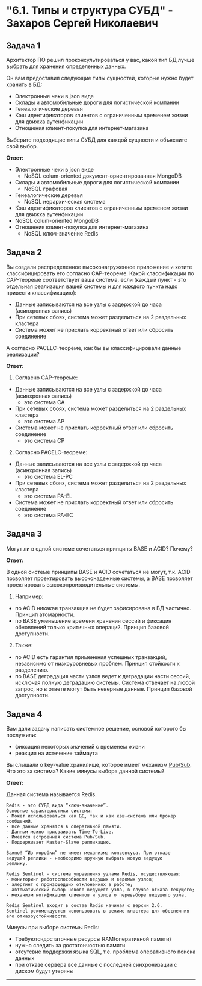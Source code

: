 # "6.1. Типы и структура СУБД" - Захаров Сергей Николаевич


## Задача 1

Архитектор ПО решил проконсультироваться у вас, какой тип БД 
лучше выбрать для хранения определенных данных.

Он вам предоставил следующие типы сущностей, которые нужно будет хранить в БД:

- Электронные чеки в json виде
- Склады и автомобильные дороги для логистической компании
- Генеалогические деревья
- Кэш идентификаторов клиентов с ограниченным временем жизни для движка аутенфикации
- Отношения клиент-покупка для интернет-магазина

Выберите подходящие типы СУБД для каждой сущности и объясните свой выбор.

**Ответ:**

- Электронные чеки в json виде
  - NoSQL colum-oriented документ-ориентированная  MongoDB
- Склады и автомобильные дороги для логистической компании
  - NoSQL графовая
- Генеалогические деревья
  - NoSQL иерархическая система
- Кэш идентификаторов клиентов с ограниченным временем жизни для движка аутенфикации
-  NoSQL colum-oriented MongoDB
- Отношения клиент-покупка для интернет-магазина
  - NoSQL ключ-значение Redis

## Задача 2

Вы создали распределенное высоконагруженное приложение и хотите классифицировать его согласно 
CAP-теореме. Какой классификации по CAP-теореме соответствует ваша система, если 
(каждый пункт - это отдельная реализация вашей системы и для каждого пункта надо привести классификацию):

- Данные записываются на все узлы с задержкой до часа (асинхронная запись)
- При сетевых сбоях, система может разделиться на 2 раздельных кластера
- Система может не прислать корректный ответ или сбросить соединение


А согласно PACELC-теореме, как бы вы классифицировали данные реализации?

**Ответ:**

1. Cогласно CAP-теореме:
- Данные записываются на все узлы с задержкой до часа (асинхронная запись)
  - это система CA
- При сетевых сбоях, система может разделиться на 2 раздельных кластера
  - это система AP
- Система может не прислать корректный ответ или сбросить соединение
  - это система CP

2. Cогласно PACELC-теореме:
- Данные записываются на все узлы с задержкой до часа (асинхронная запись)
  - это система EL-PC
- При сетевых сбоях, система может разделиться на 2 раздельных кластера
  - это система PA-EL
- Система может не прислать корректный ответ или сбросить соединение
  - это система PA-EC

## Задача 3

Могут ли в одной системе сочетаться принципы BASE и ACID? Почему?

**Ответ:**

В одной системе принципы BASE и ACID сочетаться не могут, т.к. ACID позволяет проектировать высоконадежные системы, а BASE позволяет проектировать высокопроизводительные системы.

1. Например:
- по ACID никакая транзакция не будет зафисирована в БД частично. Принцип атомарности.
- по BASE уменьшение времени хранения сессий и фиксация обновлений только критичных операций. Принцип базовой доступности.
2. Также:
- по ACID есть гарантия применения успешных транзакций, независимо от низкоуровневых проблем. Принцип стойкости к разделению.
- по BASE деградация части узлов ведет к деградации части сессий, исключая полную деградацию системы. Система отвечает на любой запрос, но в ответе могут быть неверные данные. Принцип базовой доступности.

## Задача 4

Вам дали задачу написать системное решение, основой которого бы послужили:

- фиксация некоторых значений с временем жизни
- реакция на истечение таймаута

Вы слышали о key-value хранилище, которое имеет механизм [Pub/Sub](https://habr.com/ru/post/278237/). 
Что это за система? Какие минусы выбора данной системы?

**Ответ:**

Данная система называется Redis.
```
Redis - это СУБД вида “ключ-значение”.
Основные характеристики системы:
- Может использоваться как БД, так и как кэш-система или брокер сообщений.
- Все данные хранятся в оперативной памяти.
- Данным можно присваивать Time-To-Live.
- Имеется встроенная система Pub/Sub.
- Поддерживает Master-Slave репликацию.

Важно! “Из коробки” не имеет механизма консенсуса. При отказе
ведущей реплики - необходимо вручную выбрать новую ведущую
реплику.
```
```
Redis Sentinel - система управления узлами Redis, осуществляющая:
- мониторинг работоспособности ведущих и ведомых узлов;
- алертинг о произошедших отклонениях в работе;
- автоматический выбор нового ведущего узла, в случае отказа текущего;
- механизм нотификации клиентов и узлов о перевыборе ведущего узла.

Redis Sentinel входит в состав Redis начиная с версии 2.6.
Sentinel рекомендуется использовать в режиме кластера для обеспечния его отказоустойчивости.
```
Минусы при выборе системы Redis:
- Требуютсядостаточные ресурсы RAM(оперативной памяти)
- нужно следить за достатончостью памяти 
- отсутсвие поддержки  языка SQL, т.е. проблема оперативного поиска данных  
- при отказе сервера все данные с последней синхронизации с диском будут утеряны
    
---
